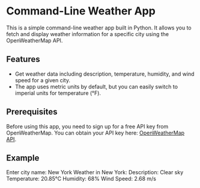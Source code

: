 # Command-Line Weather App

This is a simple command-line weather app built in Python. It allows you to fetch and display weather information for a specific city using the OpenWeatherMap API.

## Features

- Get weather data including description, temperature, humidity, and wind speed for a given city.
- The app uses metric units by default, but you can easily switch to imperial units for temperature (°F).

## Prerequisites

Before using this app, you need to sign up for a free API key from OpenWeatherMap. You can obtain your API key here: [OpenWeatherMap API](https://openweathermap.org/api).

## Example 

Enter city name: New York
Weather in New York:
Description: Clear sky
Temperature: 20.85°C
Humidity: 68%
Wind Speed: 2.68 m/s
